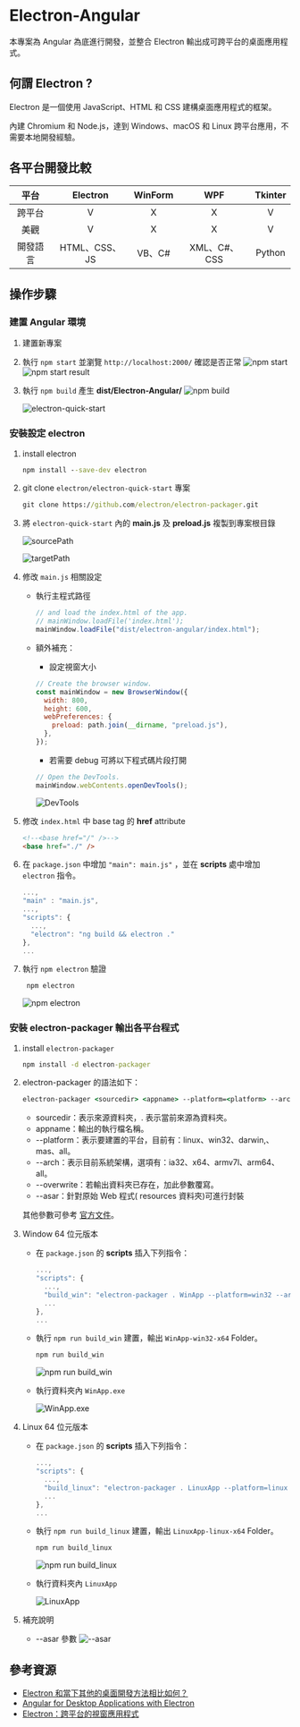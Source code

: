# Electron-Angular

本專案為 Angular 為底進行開發，並整合 Electron 輸出成可跨平台的桌面應用程式。

## 何謂 Electron ?

Electron 是一個使用 JavaScript、HTML 和 CSS 建構桌面應用程式的框架。

內建 Chromium 和 Node.js，達到 Windows、macOS 和 Linux 跨平台應用，不需要本地開發經驗。

## 各平台開發比較

|   平台   |   Electron    | WinForm |     WPF      | Tkinter |
| :------: | :-----------: | :-----: | :----------: | :-----: |
|  跨平台  |       V       |    X    |      X       |    V    |
|   美觀   |       V       |    X    |      X       |    V    |
| 開發語言 | HTML、CSS、JS | VB、C#  | XML、C#、CSS | Python  |

## 操作步驟

### 建置 Angular 環境

1. 建置新專案
2. 執行 `npm start` 並瀏覽 `http://localhost:2000/` 確認是否正常
   ![npm start](doc_image/2023-04-12-22-52-54.png)
   ![npm start result](doc_image/2023-04-12-22-55-26.png)
3. 執行 `npm build` 產生 **dist/Electron-Angular/**
   ![npm build](doc_image/2023-04-12-22-56-03.png)

   ![electron-quick-start](doc_image/2023-04-08-21-02-50.png)

### 安裝設定 electron

1. install electron

   ```cmd
   npm install --save-dev electron
   ```

2. git clone `electron/electron-quick-start` 專案

   ```cmd
   git clone https://github.com/electron/electron-packager.git
   ```

3. 將 `electron-quick-start` 內的 **main.js** 及 **preload.js** 複製到專案根目錄

   ![sourcePath](doc_image/2023-04-14-23-00-23.png)

   ![targetPath](doc_image/2023-04-14-23-02-54.png)

4. 修改 `main.js` 相關設定

   - 執行主程式路徑

     ```js
     // and load the index.html of the app.
     // mainWindow.loadFile('index.html');
     mainWindow.loadFile("dist/electron-angular/index.html");
     ```

   - 額外補充：

     - 設定視窗大小

     ```js
     // Create the browser window.
     const mainWindow = new BrowserWindow({
       width: 800,
       height: 600,
       webPreferences: {
         preload: path.join(__dirname, "preload.js"),
       },
     });
     ```

     - 若需要 debug 可將以下程式碼片段打開

     ```js
     // Open the DevTools.
     mainWindow.webContents.openDevTools();
     ```

     ![DevTools](doc_image/2023-04-15-19-36-51.png)

5. 修改 `index.html` 中 base tag 的 **href** attribute

   ```html
   <!--<base href="/" />-->
   <base href="./" />
   ```

6. 在 `package.json` 中增加 `"main": main.js"` ，並在 **scripts** 處中增加 `electron` 指令。

   ```js
   ...,
   "main" : "main.js",
   ...,
   "scripts": {
     ...,
     "electron": "ng build && electron ."
   },
   ...
   ```

7. 執行 `npm electron` 驗證

   ```cmd
    npm electron
   ```

   ![npm electron](doc_image/2023-04-15-19-35-23.png)

### 安裝 electron-packager 輸出各平台程式

1. install `electron-packager`

   ```cmd
   npm install -d electron-packager
   ```

2. electron-packager 的語法如下：

   ```cmd
   electron-packager <sourcedir> <appname> --platform=<platform> --arch=<arch> [optional flags...]
   ```

   - sourcedir：表示來源資料夾，. 表示當前來源為資料夾。
   - appname：輸出的執行檔名稱。
   - --platform：表示要建置的平台，目前有：linux、win32、darwin,、mas、all。
   - --arch：表示目前系統架構，選項有：ia32、x64、armv7l、arm64、all。
   - --overwrite：若輸出資料夾已存在，加此參數覆寫。
   - --asar：針對原始 Web 程式( resources 資料夾)可進行封裝

   其他參數可參考 [官方文件](https://github.com/electron/electron-packager)。

3. Window 64 位元版本

   - 在 `package.json` 的 **scripts** 插入下列指令：

     ```js
     ...,
     "scripts": {
       ...,
       "build_win": "electron-packager . WinApp --platform=win32 --arch=x64 --overwrite",
       ...
     },
     ...
     ```

   - 執行 `npm run build_win` 建置，輸出 `WinApp-win32-x64` Folder。

     ```cmd
     npm run build_win
     ```

     ![npm run build_win](doc_image/2023-04-15-19-49-20.png)

   - 執行資料夾內 `WinApp.exe`

     ![WinApp.exe](doc_image/2023-04-15-20-10-26.png)

4. Linux 64 位元版本

   - 在 `package.json` 的 **scripts** 插入下列指令：

     ```js
     ...,
     "scripts": {
       ...,
       "build_linux": "electron-packager . LinuxApp --platform=linux --arch=x64 --overwrite",
       ...
     },
     ...
     ```

   - 執行 `npm run build_linux` 建置，輸出 `LinuxApp-linux-x64` Folder。

     ```cmd
     npm run build_linux
     ```

     ![npm run build_linux](doc_image/2023-04-15-20-19-13.png)

   - 執行資料夾內 `LinuxApp`

     ![LinuxApp](doc_image/2023-04-15-20-23-17.png)

5. 補充說明
   - --asar 參數
     ![--asar](doc_image/2023-04-15-20-01-15.png)

## 參考資源

- [Electron 和當下其他的桌面開發方法相比如何？](https://read01.com/zh-tw/KDJ23nM.html#.ZDFgYHZBzmE)
- [Angular for Desktop Applications with Electron](https://www.logicflow.ai/blog/angular-desktop-applications-with-electron)
- [Electron：跨平台的視窗應用程式](https://jonny-huang.github.io/angular/training/18_electron/)
